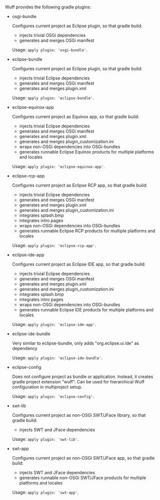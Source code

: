 Wuff provides the following gradle plugins:

- osgi-bundle

  Configures current project as Eclipse plugin, so that gradle build:
  - injects trivial OSGi dependencies
  - generates and merges OSGi manifest

  Usage: `apply plugin: 'osgi-bundle'`.

- eclipse-bundle

  Configures current project as Eclipse plugin, so that gradle build:
  - injects trivial Eclipse dependencies
  - generates and merges OSGi manifest
  - generates and merges plugin.xml

  Usage: `apply plugin: 'eclipse-bundle'`.

- eclipse-equinox-app

  Configures current project as Equinox app, so that gradle build:
  - injects trivial Eclipse dependencies
  - generates and merges OSGi manifest
  - generates and merges plugin.xml
  - generates and merges plugin_customization.ini
  - wraps non-OSGi dependencies into OSGi-bundles
  - generates runnable Eclipse Equinox products for multiple platforms and locales

  Usage: `apply plugin: 'eclipse-equinox-app'`.

- eclipse-rcp-app

  Configures current project as Eclipse RCP app, so that gradle build:
  - injects trivial Eclipse dependencies
  - generates and merges OSGi manifest
  - generates and merges plugin.xml
  - generates and merges plugin_customization.ini
  - integrates splash.bmp
  - integrates intro pages
  - wraps non-OSGi dependencies into OSGi-bundles
  - generates runnable Eclipse RCP products for multiple platforms and locales

  Usage: `apply plugin: 'eclipse-rcp-app'`.

- eclipse-ide-app

  Configures current project as Eclipse IDE app, so that gradle build:
  - injects trivial Eclipse dependencies
  - generates and merges OSGi manifest
  - generates and merges plugin.xml
  - generates and merges plugin_customization.ini
  - integrates splash.bmp
  - integrates intro pages
  - wraps non-OSGi dependencies into OSGi-bundles
  - generates runnable Eclipse IDE products for multiple platforms and locales

  Usage: `apply plugin: 'eclipse-ide-app'`.

- eclipse-ide-bundle

  Very similar to eclipse-bundle, only adds "org.eclipse.ui.ide" as dependency

  Usage: `apply plugin: 'eclipse-ide-bundle'`.

- eclipse-config

  Does not configure project as bundle or application. Instead, it creates gradle project extension "wuff". Can be used for hierarchical Wuff configuration in multiproject setup.

  Usage: `apply plugin: 'eclipse-config'`.

- swt-lib

  Configures current project as non-OSGi SWT/JFace library, so that gradle build:
  - injects SWT and JFace dependencies

  Usage: `apply plugin: 'swt-lib'`.

- swt-app

  Configures current project as non-OSGi SWT/JFace app, so that gradle build:
  - injects SWT and JFace dependencies
  - generates runnable non-OSGi SWT/JFace products for multiple platforms and locales

  Usage: `apply plugin: 'swt-app'`.
